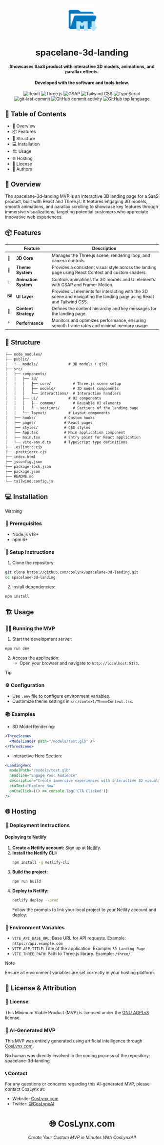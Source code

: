 <div class="hero-icon" align="center">
<img src="https://raw.githubusercontent.com/PKief/vscode-material-icon-theme/ec559a9f6bfd399b82bb44393651661b08aaf7ba/icons/folder-markdown-open.svg" width="100" />
</div>
<h1 align="center">
spacelane-3d-landing
</h1>
<h4 align="center">Showcases SaaS product with interactive 3D models, animations, and parallax effects.</h4>
<h4 align="center">Developed with the software and tools below.</h4>
<div class="badges" align="center">
<img src="https://img.shields.io/badge/Framework-React-61DAFB?logo=react&logoColor=black" alt="React">
<img src="https://img.shields.io/badge/3D Engine-Three.js-333333?logo=three.js&logoColor=white" alt="Three.js">
<img src="https://img.shields.io/badge/Animation-GSAP-88CE00" alt="GSAP">
<img src="https://img.shields.io/badge/Styling-Tailwind_CSS-06B6D4?logo=tailwindcss&logoColor=white" alt="Tailwind CSS">
<img src="https://img.shields.io/badge/Language-TypeScript-3178C6?logo=typescript&logoColor=white" alt="TypeScript">
</div>
<div class="badges" align="center">
<img src="https://img.shields.io/github/last-commit/coslynx/spacelane-3d-landing?style=flat-square&color=5D6D7E" alt="git-last-commit" />
<img src="https://img.shields.io/github/commit-activity/m/coslynx/spacelane-3d-landing?style=flat-square&color=5D6D7E" alt="GitHub commit activity" />
<img src="https://img.shields.io/github/languages/top/coslynx/spacelane-3d-landing?style=flat-square&color=5D6D7E" alt="GitHub top language" />
</div>

## 📑 Table of Contents

- 📍 Overview
- 📦 Features
- 📂 Structure
- 💻 Installation
- 🏗️ Usage
- 🌐 Hosting
- 📄 License
- 👏 Authors

## 📍 Overview

The spacelane-3d-landing MVP is an interactive 3D landing page for a SaaS product, built with React and Three.js. It features engaging 3D models, smooth animations, and parallax scrolling to showcase key features through immersive visualizations, targeting potential customers who appreciate innovative web experiences.

## 📦 Features

|    | Feature                | Description                                                                                                       |
|----|------------------------|-------------------------------------------------------------------------------------------------------------------|
| 🧊 | **3D Core**            | Manages the Three.js scene, rendering loop, and camera controls.                                               |
| 🎨 | **Theme System**       | Provides a consistent visual style across the landing page using React Context and custom shaders.                 |
| ✨ | **Animation System**   | Controls animations for 3D models and UI elements with GSAP and Framer Motion.                               |
| 🖼️ | **UI Layer**           | Provides UI elements for interacting with the 3D scene and navigating the landing page using React and Tailwind CSS. |
| 📝 | **Content Strategy**   | Defines the content hierarchy and key messages for the landing page.                                            |
| ⚡️ | **Performance**        | Monitors and optimizes performance, ensuring smooth frame rates and minimal memory usage.                         |

## 📂 Structure

```
├── node_modules/
├── public/
│   └── models/              # 3D models (.glb)
├── src/
│   ├── components/
│   │   ├── 3d/
│   │   │   ├── core/          # Three.js scene setup
│   │   │   ├── models/        # 3D model components
│   │   │   └── interactions/  # Interaction handlers
│   │   ├── ui/              # UI components
│   │   │   ├── common/        # Reusable UI elements
│   │   │   └── sections/      # Sections of the landing page
│   │   └── layout/          # Layout components
│   ├── hooks/             # Custom hooks
│   ├── pages/             # React pages
│   ├── styles/            # CSS styles
│   ├── App.tsx            # Main application component
│   ├── main.tsx           # Entry point for React application
│   └── vite-env.d.ts      # TypeScript type definitions
├── .eslintrc.cjs
├── .prettierrc.cjs
├── index.html
├── jsconfig.json
├── package-lock.json
├── package.json
├── README.md
└── tailwind.config.js
```

## 💻 Installation

> [!WARNING]
> ### 🔧 Prerequisites
> - Node.js v18+
> - npm 6+

### 🚀 Setup Instructions

1. Clone the repository:
```bash
git clone https://github.com/coslynx/spacelane-3d-landing.git
cd spacelane-3d-landing
```

2. Install dependencies:
```bash
npm install
```

## 🏗️ Usage

### 🏃‍♂️ Running the MVP

1. Start the development server:
```bash
npm run dev
```

2. Access the application:
   - Open your browser and navigate to `http://localhost:5173`.

> [!TIP]
> ### ⚙️ Configuration
> - Use `.env` file to configure environment variables.
> - Customize theme settings in `src/context/ThemeContext.tsx`.

### 📚 Examples

- 3D Model Rendering:

```jsx
<ThreeScene>
  <ModelLoader path="/models/test.glb" />
</ThreeScene>
```

- Interactive Hero Section:

```jsx
<LandingHero
  modelPath="/models/test.glb"
  headline="Engage Your Audience"
  description="Create immersive experiences with interactive 3D visualizations."
  ctaText="Explore Now"
  onCtaClick={() => console.log('CTA Clicked')}
/>
```

## 🌐 Hosting

### 🚀 Deployment Instructions

#### Deploying to Netlify

1.  **Create a Netlify account:** Sign up at [Netlify](https://www.netlify.com/).
2.  **Install the Netlify CLI:**
    ```bash
    npm install -g netlify-cli
    ```
3.  **Build the project:**
    ```bash
    npm run build
    ```
4.  **Deploy to Netlify:**
    ```bash
    netlify deploy --prod
    ```
    Follow the prompts to link your local project to your Netlify account and deploy.

### 🔑 Environment Variables

- `VITE_API_BASE_URL`: Base URL for API requests. Example: `https://api.example.com`
- `VITE_APP_TITLE`: Title of the application. Example: `3D Landing Page`
- `VITE_THREE_PATH`: Path to Three.js library. Example: `/three/`

> [!NOTE]
> Ensure all environment variables are set correctly in your hosting platform.

## 📄 License & Attribution

### 📄 License
This Minimum Viable Product (MVP) is licensed under the [GNU AGPLv3](https://choosealicense.com/licenses/agpl-3.0/) license.

### 🤖 AI-Generated MVP
This MVP was entirely generated using artificial intelligence through [CosLynx.com](https://coslynx.com).

No human was directly involved in the coding process of the repository: spacelane-3d-landing

### 📞 Contact
For any questions or concerns regarding this AI-generated MVP, please contact CosLynx at:
- Website: [CosLynx.com](https://coslynx.com)
- Twitter: [@CosLynxAI](https://x.com/CosLynxAI)

<p align="center">
<h1 align="center">🌐 CosLynx.com</h1>
</p>
<p align="center">
<em>Create Your Custom MVP in Minutes With CosLynxAI!</em>
</p>
<div class="badges" align="center">
<img src="https://img.shields.io/badge/Developers-Drix10,_Kais_Radwan-red" alt="">
<img src="https://img.shields.io/badge/Website-CosLynx.com-blue" alt="">
<img src="https://img.shields.io/badge/Backed_by-Google,_Microsoft_&_Amazon_for_Startups-red" alt="">
<img src="https://img.shields.io/badge/Finalist-Backdrop_Build_v4,_v6-black" alt="">
</div>